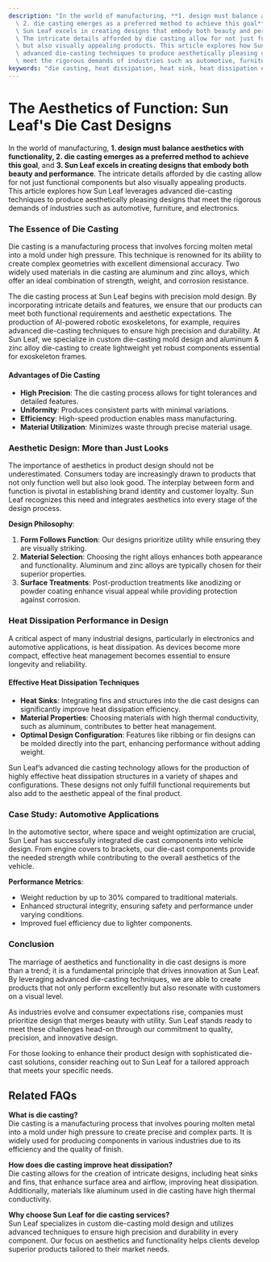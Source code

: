 ```yaml
---
description: "In the world of manufacturing, **1. design must balance aesthetics with functionality,\
  \ 2. die casting emerges as a preferred method to achieve this goal**, and **3.\
  \ Sun Leaf excels in creating designs that embody both beauty and performance**.\
  \ The intricate details afforded by die casting allow for not just functional components\
  \ but also visually appealing products. This article explores how Sun Leaf leverages\
  \ advanced die-casting techniques to produce aesthetically pleasing designs that\
  \ meet the rigorous demands of industries such as automotive, furniture, and electronics."
keywords: "die casting, heat dissipation, heat sink, heat dissipation efficiency"
---
```

# The Aesthetics of Function: Sun Leaf's Die Cast Designs

In the world of manufacturing, **1. design must balance aesthetics with functionality, 2. die casting emerges as a preferred method to achieve this goal**, and **3. Sun Leaf excels in creating designs that embody both beauty and performance**. The intricate details afforded by die casting allow for not just functional components but also visually appealing products. This article explores how Sun Leaf leverages advanced die-casting techniques to produce aesthetically pleasing designs that meet the rigorous demands of industries such as automotive, furniture, and electronics.

### The Essence of Die Casting

Die casting is a manufacturing process that involves forcing molten metal into a mold under high pressure. This technique is renowned for its ability to create complex geometries with excellent dimensional accuracy. Two widely used materials in die casting are aluminum and zinc alloys, which offer an ideal combination of strength, weight, and corrosion resistance.

The die casting process at Sun Leaf begins with precision mold design. By incorporating intricate details and features, we ensure that our products can meet both functional requirements and aesthetic expectations. The production of AI-powered robotic exoskeletons, for example, requires advanced die-casting techniques to ensure high precision and durability. At Sun Leaf, we specialize in custom die-casting mold design and aluminum & zinc alloy die-casting to create lightweight yet robust components essential for exoskeleton frames.

#### Advantages of Die Casting

- **High Precision**: The die casting process allows for tight tolerances and detailed features.
- **Uniformity**: Produces consistent parts with minimal variations.
- **Efficiency**: High-speed production enables mass manufacturing.
- **Material Utilization**: Minimizes waste through precise material usage.

### Aesthetic Design: More than Just Looks

The importance of aesthetics in product design should not be underestimated. Consumers today are increasingly drawn to products that not only function well but also look good. The interplay between form and function is pivotal in establishing brand identity and customer loyalty. Sun Leaf recognizes this need and integrates aesthetics into every stage of the design process.

**Design Philosophy**:
1. **Form Follows Function**: Our designs prioritize utility while ensuring they are visually striking.
2. **Material Selection**: Choosing the right alloys enhances both appearance and functionality. Aluminum and zinc alloys are typically chosen for their superior properties.
3. **Surface Treatments**: Post-production treatments like anodizing or powder coating enhance visual appeal while providing protection against corrosion.

### Heat Dissipation Performance in Design

A critical aspect of many industrial designs, particularly in electronics and automotive applications, is heat dissipation. As devices become more compact, effective heat management becomes essential to ensure longevity and reliability. 

#### Effective Heat Dissipation Techniques

- **Heat Sinks**: Integrating fins and structures into the die cast designs can significantly improve heat dissipation efficiency. 
- **Material Properties**: Choosing materials with high thermal conductivity, such as aluminum, contributes to better heat management.
- **Optimal Design Configuration**: Features like ribbing or fin designs can be molded directly into the part, enhancing performance without adding weight.

Sun Leaf’s advanced die casting technology allows for the production of highly effective heat dissipation structures in a variety of shapes and configurations. These designs not only fulfill functional requirements but also add to the aesthetic appeal of the final product.

### Case Study: Automotive Applications

In the automotive sector, where space and weight optimization are crucial, Sun Leaf has successfully integrated die cast components into vehicle design. From engine covers to brackets, our die-cast components provide the needed strength while contributing to the overall aesthetics of the vehicle.

**Performance Metrics**:
- Weight reduction by up to 30% compared to traditional materials.
- Enhanced structural integrity, ensuring safety and performance under varying conditions.
- Improved fuel efficiency due to lighter components.

### Conclusion

The marriage of aesthetics and functionality in die cast designs is more than a trend; it is a fundamental principle that drives innovation at Sun Leaf. By leveraging advanced die-casting techniques, we are able to create products that not only perform excellently but also resonate with customers on a visual level. 

As industries evolve and consumer expectations rise, companies must prioritize design that merges beauty with utility. Sun Leaf stands ready to meet these challenges head-on through our commitment to quality, precision, and innovative design. 

For those looking to enhance their product design with sophisticated die-cast solutions, consider reaching out to Sun Leaf for a tailored approach that meets your specific needs.

## Related FAQs

**What is die casting?**  
Die casting is a manufacturing process that involves pouring molten metal into a mold under high pressure to create precise and complex parts. It is widely used for producing components in various industries due to its efficiency and the quality of finish.

**How does die casting improve heat dissipation?**  
Die casting allows for the creation of intricate designs, including heat sinks and fins, that enhance surface area and airflow, improving heat dissipation. Additionally, materials like aluminum used in die casting have high thermal conductivity.

**Why choose Sun Leaf for die casting services?**  
Sun Leaf specializes in custom die-casting mold design and utilizes advanced techniques to ensure high precision and durability in every component. Our focus on aesthetics and functionality helps clients develop superior products tailored to their market needs.
